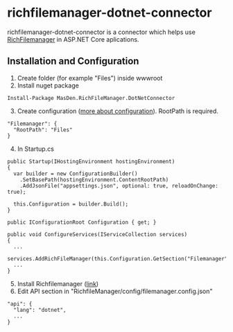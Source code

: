 # richfilemanager-dotnet-connector

richfilemanager-dotnet-connector is a connector which helps use [RichFilemanager](https://github.com/servocoder/RichFilemanager) in ASP.NET Core aplications.

## Installation and Configuration
1. Create folder (for example "Files") inside wwwroot
2. Install nuget package
```
Install-Package MasDen.RichFileManager.DotNetConnector
```
3. Create configuration ([more about configuration](https://github.com/servocoder/RichFilemanager/wiki/Configuration-options)). RootPath is required.
```
"Filemanager": {
  "RootPath": "Files"
}
```
4. In Startup.cs

```
public Startup(IHostingEnvironment hostingEnvironment)
{
  var builder = new ConfigurationBuilder()
    .SetBasePath(hostingEnvironment.ContentRootPath)
    .AddJsonFile("appsettings.json", optional: true, reloadOnChange: true);

  this.Configuration = builder.Build();
}

public IConfigurationRoot Configuration { get; }

public void ConfigureServices(IServiceCollection services)
{
  ...
  services.AddRichFileManager(this.Configuration.GetSection("Filemanager"));
  ...
}
```
5. Install Richfilemanager ([link](https://github.com/servocoder/RichFilemanager/wiki/Deploy-and-setup))
6. Edit API section in "RichfileManager/config/filemanager.config.json"
```
"api": {
  "lang": "dotnet",
  ...
}
```

